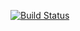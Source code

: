 [![Build Status](https://travis-ci.org/rectalogic/lispy.svg?branch=master)](https://travis-ci.org/rectalogic/lispy)